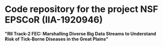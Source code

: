 # Code repository for the project NSF EPSCoR (IIA-1920946)

**"RII Track-2 FEC: Marshalling Diverse Big Data Streams to Understand Risk of Tick-Borne Diseases in the Great Plains"**



